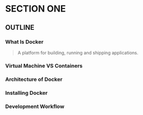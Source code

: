 # SECTION ONE
## OUTLINE
### What Is Docker
> A platform for building, running and shipping applications.
### Virtual Machine VS Containers
### Architecture of Docker
### Installing Docker
### Development Workflow